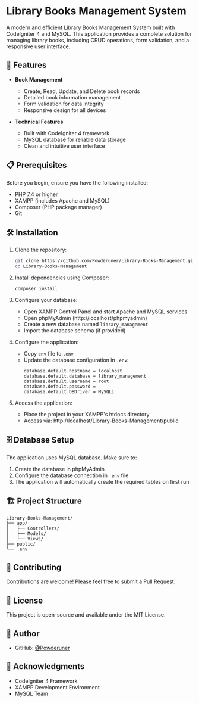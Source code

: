 # Library Books Management System

A modern and efficient Library Books Management System built with CodeIgniter 4 and MySQL. This application provides a complete solution for managing library books, including CRUD operations, form validation, and a responsive user interface.

## 🚀 Features

- **Book Management**
  - Create, Read, Update, and Delete book records
  - Detailed book information management
  - Form validation for data integrity
  - Responsive design for all devices

- **Technical Features**
  - Built with CodeIgniter 4 framework
  - MySQL database for reliable data storage
  - Clean and intuitive user interface

## 📋 Prerequisites

Before you begin, ensure you have the following installed:
- PHP 7.4 or higher
- XAMPP (includes Apache and MySQL)
- Composer (PHP package manager)
- Git

## 🛠️ Installation

1. Clone the repository:
   ```bash
   git clone https://github.com/Powderuner/Library-Books-Management.git
   cd Library-Books-Management
   ```

2. Install dependencies using Composer:
   ```bash
   composer install
   ```

3. Configure your database:
   - Open XAMPP Control Panel and start Apache and MySQL services
   - Open phpMyAdmin (http://localhost/phpmyadmin)
   - Create a new database named `library_management`
   - Import the database schema (if provided)

4. Configure the application:
   - Copy `env` file to `.env`
   - Update the database configuration in `.env`:
     ```
     database.default.hostname = localhost
     database.default.database = library_management
     database.default.username = root
     database.default.password = 
     database.default.DBDriver = MySQLi
     ```

5. Access the application:
   - Place the project in your XAMPP's htdocs directory
   - Access via: http://localhost/Library-Books-Management/public

## 🗄️ Database Setup

The application uses MySQL database. Make sure to:
1. Create the database in phpMyAdmin
2. Configure the database connection in `.env` file
3. The application will automatically create the required tables on first run

## 🏗️ Project Structure

```
Library-Books-Management/
├── app/
│   ├── Controllers/
│   ├── Models/
│   └── Views/
├── public/
└── .env
```

## 🤝 Contributing

Contributions are welcome! Please feel free to submit a Pull Request.

## 📝 License

This project is open-source and available under the MIT License.

## 👥 Author

- GitHub: [@Powderuner](https://github.com/Powderuner)

## 🙏 Acknowledgments

- CodeIgniter 4 Framework
- XAMPP Development Environment
- MySQL Team
